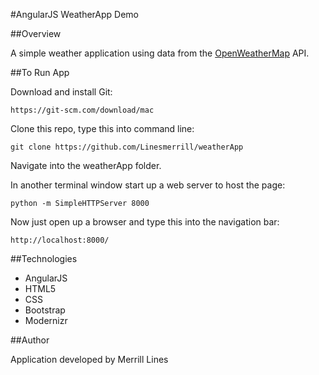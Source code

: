 #AngularJS WeatherApp Demo

##Overview

A simple weather application using data from the [OpenWeatherMap](http://openweathermap.org/API) API.

##To Run App

Download and install Git:
```
https://git-scm.com/download/mac
```

Clone this repo, type this into command line:
```
git clone https://github.com/Linesmerrill/weatherApp
```
Navigate into the weatherApp folder.

In another terminal window start up a web server to host the page:
```
python -m SimpleHTTPServer 8000
```

Now just open up a browser and type this into the navigation bar:
```
http://localhost:8000/
```

##Technologies

- AngularJS
- HTML5
- CSS
- Bootstrap
- Modernizr

##Author

Application developed by Merrill Lines
